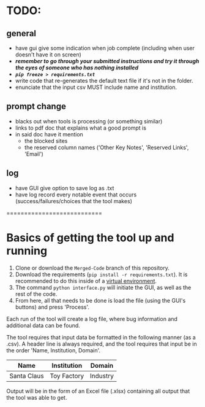 # TODO:
## general
- have gui give some indication when job complete (including when user doesn't have it on screen)
- <em><strong>remember to go through your submitted instructions and try it through the eyes of someone who has nothing installed</strong></em>
- <em><strong>`pip freeze > requirements.txt`</strong></em>
- write code that re-generates the default text file if it's not in the folder.
- enunciate that the input csv MUST include name and institution.
## prompt change
- blacks out when tools is processing (or something similar)
- links to pdf doc that explains what a good prompt is
- in said doc have it mention
  - the blocked sites
  - the reserved column names ('Other Key Notes', 'Reserved Links', 'Email')
## log
- have GUI give option to save log as .txt
- have log record every notable event that occurs (success/failures/choices that the tool makes)

===========================
# Basics of getting the tool up and running

1. Clone or download the `Merged-Code` branch of this repository.
1. Download the requirements (`pip install -r requirements.txt`). It is recommended to do this inside of a [virtual environment](https://www.freecodecamp.org/news/how-to-setup-virtual-environments-in-python/).
1. The command `python interface.py` will initiate the GUI, as well as the rest of the code.
1. From here, all that needs to be done is load the file (using the GUI's buttons) and press 'Process'.

Each run of the tool will create a log file, where bug information and additional data can be found.

The tool requires that input data be formatted in the following manner (as a .csv). A header line is always required, and the tool requires that input be in the order 'Name, Institution, Domain'.

| Name | Institution | Domain |
| ---- | ----------- | ------ |
| Santa Claus | Toy Factory | Industry |
	
Output will be in the form of an Excel file (.xlsx) containing all output that the tool was able to get.
